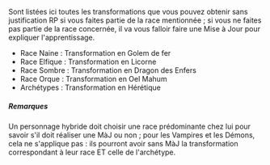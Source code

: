 Sont listées ici toutes les transformations que vous pouvez obtenir sans justification RP si vous faites partie de la race mentionnée ; si vous ne faites pas partie de la race concernée, il va vous falloir faire une Mise à Jour pour expliquer l'apprentissage.

- Race Naine : Transformation en Golem de fer
- Race Elfique : Transformation en Licorne
- Race Sombre : Transformation en Dragon des Enfers
- Race Orque : Transformation en Oel Mahum
- Archétypes : Transformation en Hérétique

##### Remarques

Un personnage hybride doit choisir une race prédominante chez lui pour savoir s'il doit réaliser une MàJ ou non ; pour les Vampires et les Démons, cela ne s'applique pas : ils pourront avoir sans MàJ la transformation correspondant à leur race ET celle de l'archétype.
